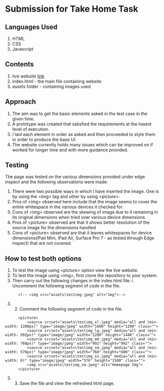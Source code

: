 # Submission for Take Home Task
## Languages Used
1. HTML
2. CSS
3. Javascript

## Contents
1. live website [link](https://knchn08.github.io/travelopia-take-home-task)
2. index.html - the main file containing website
3. assets folder - containing images used

## Approach
1. The aim was to get the basic elements asked in the test case in the given time.
2. A prototype was created that satisfied the requirements at the lowest level of execution.
3. I laid each element in order as asked and then proceeded to style them in order to produce the base UI.
4. The website currently holds many issues which can be improved on if worked for longer time and with more guidance provided.

## Testing
The page was tested on the various dimensions provided under edge inspect and the following observations were made:
1. There were two possible ways in which I have inserted the image. One is by using the &lt;img&gt; tag and other by using &lt;picture&gt;.
2. Pros of &lt;img&gt; observed here include that the image seems to cover the entire whitespace in the various devices it checked for.
3. Cons of &lt;img&gt; observed are the skewing of image due to it remaining in its original dimensions when tried over various device dimensions.
4. Pros of &lt;picture&gt; observed are that it shows better resolution of the source image for the dimensions handled
5. Cons of &lt;picture&gt; observed are that it leaves whitespaces for device dimensions(iPad Mini, iPad Air, Surface Pro 7 - as tested through Edge inspect) that are not covered.

## How to test both options
1. To test the image using &lt;picture&gt; option view the live website.
2. To test the image using  &lt;img&gt;, first clone the repository to your system.
3. Then carry out the following changes in the index.html file: i. Uncomment the following segment of code in the file.
  ```
        <!-- <img src="assets\testimg.jpeg" alt="img">-->
  ```
  3. 2.  Comment the following segment of code in the file.
  ```
        <picture>
            <source srcset="assets\testimg_xl.jpeg" media="all and (min-width: 1200px)" type="image/jpeg" width="1600" height="1200" class="">
            <source srcset="assets\testimg_lg.jpeg" media="all and (min-width: 992px)" type="image/jpeg" width="1200" height="1440" class="">
            <source srcset="assets\testimg_md.jpeg" media="all and (min-width: 768px)" type="image/jpeg" width="992" height="992" class="">
            <source srcset="assets\testimg_sm.jpeg" media="all and (min-width: 576px)" type="image/jpeg" width="768" height="600" class="">
            <source srcset="assets\testimg_xs.jpeg" media="all and (min-width: 0)" type="image/jpeg" width="576" height="1500" class=""> 
            <img src="assets\testimg_sm.jpeg" alt="Homepage Img">
        </picture>  
  ```
   3. 3.  Save the file and view the refreshed html page.
